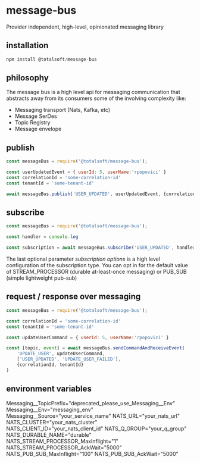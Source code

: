 # message-bus
Provider independent, high-level, opinionated messaging library

## installation
```javascript
npm install @totalsoft/message-bus
```

## philosophy
The message bus is a high level api for messaging communication that abstracts away from its consumers some of the involving complexity like:
 - Messaging transport (Nats, Kafka, etc)
 - Message SerDes
 - Topic Registry
 - Message envelope

## publish
```javascript
const messageBus = require('@totalsoft/message-bus');

const userUpdatedEvent = { userId: 5, userName:'rpopovici' }
const correlationId = 'some-correlation-id'
const tenantId = 'some-tenant-id'

await messageBus.publish('USER_UPDATED', userUpdatedEvent, {correlationId, tenantId});
```

## subscribe
```javascript
const messageBus = require('@totalsoft/message-bus');

const handler = console.log

const subscription = await messageBus.subscribe('USER_UPDATED', handler, messageBus.SubscriptionOptions.STREAM_PROCESSOR)
```
The last optional parameter *subscription options*  is a high level configuration of the subscription type. You can opt in for the default value of STREAM_PROCESSOR (durable at-least-once messaging) or PUB_SUB (simple lightweight pub-sub)


## request / response over messaging
```javascript
const messageBus = require('@totalsoft/message-bus');

const correlationId = 'some-correlation-id'
const tenantId = 'some-tenant-id'

const updateUserCommand = { userId: 5, userName:'rpopovici' }

const [topic, event] = await messageBus.sendCommandAndReceiveEvent(
    'UPDATE_USER', updateUserCommand,
    ['USER_UPDATED', 'UPDATE_USER_FAILED'],
    {correlationId, tenantId}
)
```

## environment variables
Messaging__TopicPrefix="deprecated_please_use_Messaging__Env"
Messaging__Env="messaging_env"
Messaging__Source="your_service_name"
NATS_URL="your_nats_url"
NATS_CLUSTER="your_nats_cluster"
NATS_CLIENT_ID="your_nats_client_id"
NATS_Q_GROUP="your_q_group"
NATS_DURABLE_NAME="durable"
NATS_STREAM_PROCESSOR_MaxInflight="1"
NATS_STREAM_PROCESSOR_AckWait="5000"
NATS_PUB_SUB_MaxInflight="100"
NATS_PUB_SUB_AckWait="5000"


